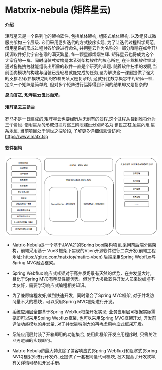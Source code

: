 # Matxrix-nebula (矩阵星云)

#### 介绍
矩阵星云是一个系列化的架构软件, 包括单体架构, 组装式单体架构, 以及组装式微服务架构三个层级. 它们采用逐步迭代的方式按序实现, 为了让迭代过程科学规范, 借用星系的形成过程对各阶段进行命名, 并用星云作为名称的一部分隐喻在如今开/闭源软件好比宇宙苍穹的满天繁星, 每一颗星都熠熠生辉. 矩阵星云也将成为这个大家庭的一员。同时组装式架构是本系列架构软件的核心所在, 在计算机软件领域,通过拖拖拽拽就能组装出所需的软件一直是个研究的课题. 随着软件技术的发展,当前面向模块的构建与组装已是轻易就能完成的任务,这为解决这一课题提供了强大的支撑.但软件模块之间的依赖关系又是复杂的, 这就好比数学概念中的矩阵一样, 定义一个矩阵是简单的, 但对多个矩阵进行运算得到不同的结果却又是复杂的!

<b>总而言之, 矩阵星云由此而来。</b>

#### 矩阵星云三部曲
罗马不是一日建成的,矩阵星云也要经历从无到有的过程,这个过程从易到难将分为三个阶段. 借用星系的形成过程对这三阶段建设分别命名为:创世之柱,恒星闪耀,星系永恒. 当前项目处于创世之柱阶段, 了解更多详细信息请访问: https://www.matx.top

#### 软件架构
<img src="architecture-nebula.png" width="600" height="auto" alt="架构图">

- Matrix-Nebula是一个基于JAVA21的Spring boot架构项目,采用前后端分离架构，前端采用基于 Vue3 框架下实现的Vben开源软件进行二次开发(前端工程地址: https://gitee.com/matxtop/matirx-vben);后端采用Spring Webflux与Spring MVC融合框架。

- Spring Webflux 响应式框架对于高并发场景有天然的优势，在并发量大时，相比于Spring MVC有明显性能优势。但对于大多数软件开发人员来说编程不太友好，需要学习响应式编程相关知识。

- 为了兼顾编程友好,做到快速开发，同时融合了Spring MVC框架, 对于并发访问量不大的模块，可以采用Spring MVC框架进行开发。

- 系统应用层全部基于Spring Webflux框架开发实现; 业务应用层可根据实际需要即可以采用Spring Webflux框架, 也可以采用Spring MVC框架开发, 开发前评估功能模块的并发量, 对于并发量特别大的再考虑用响应式框架开发。

- 系统应用层封装了开箱即用的功能集合, 使用此框架开发应用程序时, 只需关注业务逻辑的实现即可。

- Matrix-Nebula的最大特点除了兼容响应式(Spring Webflux)和阻塞式(Spring MVC)框架外进行开发外, 还提供了一套极简低代码模块, 极大提高了开发效率, 有关详情可参见开发手册。

